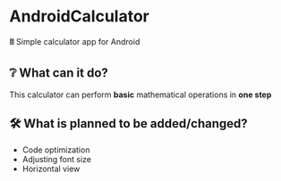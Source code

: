 # AndroidCalculator

🖩 Simple calculator app for Android

## ❔ What can it do?

This calculator can perform **basic** mathematical operations in **one step**

## 🛠️ What is planned to be added/changed?

- Code optimization
- Adjusting font size
- Horizontal view
